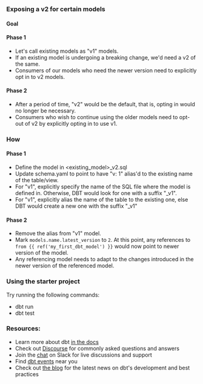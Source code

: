 ### Exposing a v2 for certain models

#### Goal

#### Phase 1
* Let's call existing models as "v1" models.
* If an existing model is undergoing a breaking change, we'd need a v2 of the same.
* Consumers of our models who need 
the newer version need to explicitly opt in 
to v2 models.

#### Phase 2
* After a period of time, "v2" would be the default, that is, opting in would no longer 
be necessary. 
* Consumers who wish to continue using the older
models need to opt-out of v2 by explicitly opting in to use v1.


### How

#### Phase 1

* Define the model in <existing_model>_v2.sql
* Update schema.yaml to point to have "v: 1" alias'd to the existing name of the table/view.
* For "v1", explicitly specify the name of the SQL file where the model is defined in. Otherwise, DBT would look for one with a suffix "_v1".
* For "v1", explicitly alias the name of the table to the existing one, else DBT would create a new one with the suffix "_v1"

#### Phase 2

* Remove the alias from "v1" model.
* Mark `models.name.latest_version` to `2`. At this point, any references to `from {{ ref('my_first_dbt_model') }}` would now point to newer version of the model. 
* Any referencing model needs to adapt to the changes introduced in the newer version of the referenced model. 



### Using the starter project

Try running the following commands:
- dbt run
- dbt test


### Resources:
- Learn more about dbt [in the docs](https://docs.getdbt.com/docs/introduction)
- Check out [Discourse](https://discourse.getdbt.com/) for commonly asked questions and answers
- Join the [chat](https://community.getdbt.com/) on Slack for live discussions and support
- Find [dbt events](https://events.getdbt.com) near you
- Check out [the blog](https://blog.getdbt.com/) for the latest news on dbt's development and best practices
